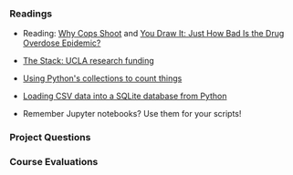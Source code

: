 ### Readings

* Reading: [Why Cops Shoot](http://www.tampabay.com/projects/2017/investigations/florida-police-shootings/if-youre-black/) and [You Draw It: Just How Bad Is the Drug Overdose Epidemic?](https://www.nytimes.com/interactive/2017/04/14/upshot/drug-overdose-epidemic-you-draw-it.html)

* [The Stack: UCLA research funding](http://stack.dailybruin.com/2017/02/23/research-funding/)

* [Using Python's collections to count things](http://stackoverflow.com/questions/20510768/python-count-frequency-of-words-in-a-list)

* [Loading CSV data into a SQLite database from Python](http://stackoverflow.com/questions/5942402/python-csv-to-sqlite)

* Remember Jupyter notebooks? Use them for your scripts!

### Project Questions

### Course Evaluations
